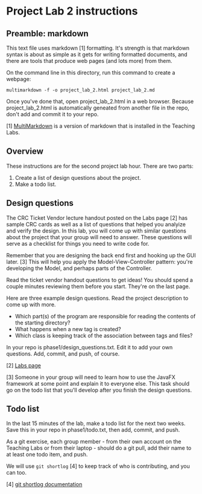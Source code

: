 # Project Lab 2 instructions

## Preamble: markdown

This text file uses markdown [1] formatting. It's strength is that markdown
syntax is about as simple as it gets for writing formatted documents, and there
are tools that produce web pages (and lots more) from them.

On the command line in this directory, run this command to create a webpage:

    multimarkdown -f -o project_lab_2.html project_lab_2.md

Once you've done that, open project_lab_2.html in a web browser. Because
project_lab_2.html is automatically geneated from another file in the repo,
don't add and commit it to your repo.

[1] [MultiMarkdown](http://fletcherpenney.net/multimarkdown/) is a version of
markdown that is installed in the Teaching Labs.

## Overview

These instructions are for the second project lab hour. There are two parts:

1. Create a list of design questions about the project.
2. Make a todo list.

## Design questions

The CRC Ticket Vendor lecture handout posted on the Labs page [2] has sample
CRC cards as well as a list of questions that helped you analyize and verify
the design. In this lab, you will come up with similar questions about the
project that your group will need to answer. These questions will serve as a
checklist for things you need to write code for.

Remember that you are designing the back end first and hooking up the GUI
later. [3] This will help you apply the Model-View-Controller pattern: you're
developing the Model, and perhaps parts of the Controller.

Read the ticket vendor handout questions to get ideas! You should spend a
couple minutes reviewing them before you start. They're on the last page.

Here are three example design questions. Read the project description to come
up with more.

* Which part(s) of the program are responsible for reading the contents of the
  starting directory?
* What happens when a new tag is created?
* Which class is keeping track of the association between tags and files?

In your repo is phase1/design_questions.txt. Edit it to add your own questions.
Add, commit, and push, of course.

[2] [Labs page](http://www.teach.cs.toronto.edu/~csc207h/fall/labs.shtml)

[3] Someone in your group will need to learn how to use the JavaFX framework at
some point and explain it to everyone else. This task should go on the todo
list that you'll develop after you finish the design questions.

## Todo list

In the last 15 minutes of the lab, make a todo list for the next two weeks.
Save this in your repo in phase1/todo.txt, then add, commit, and push.

As a git exercise, each group member - from their own account on the Teaching
Labs or from their laptop - should do a git pull, add their name to at least
one todo item, and push.

We will use `git shortlog` [4] to keep track of who is contributing, and you
can too.

[4] [git shortlog documentation](https://git-scm.com/docs/git-shortlog)

